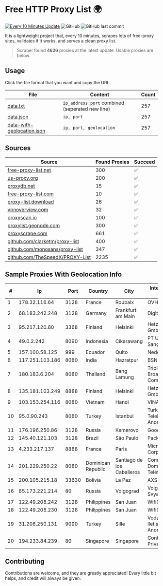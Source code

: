 
# Free HTTP Proxy List 🌍

[![Every 10 Minutes Update](https://github.com/mertguvencli/http-proxy-list/actions/workflows/main.yml/badge.svg?branch=main)](https://github.com/mertguvencli/http-proxy-list/actions/workflows/main.yml)
![GitHub](https://img.shields.io/github/license/mertguvencli/http-proxy-list)
![GitHub last commit](https://img.shields.io/github/last-commit/mertguvencli/http-proxy-list)

It is a lightweight project that, every 10 minutes, scrapes lots of free-proxy sites, validates if it works, and serves a clean proxy list.


> Scraper found **4626** proxies at the latest update. Usable proxies are below.

## Usage

Click the file format that you want and copy the URL.


|File|Content|Count|
|----|-------|-----|
|[data.txt](https://raw.githubusercontent.com/mertguvencli/http-proxy-list/main/proxy-list/data.txt)|`ip_address:port` combined (seperated new line)|257|
|[data.json](https://raw.githubusercontent.com/mertguvencli/http-proxy-list/main/proxy-list/data.json)|`ip, port`|257|
|[data-with-geolocation.json](https://raw.githubusercontent.com/mertguvencli/http-proxy-list/main/proxy-list/data-with-geolocation.json)|`ip, port, geolocation`|257|

## Sources

|Source|Found Proxies|Succeed|
|------|-------------|-------|
|[free-proxy-list.net](https://free-proxy-list.net)|300|✅|
|[us-proxy.org](https://www.us-proxy.org)|200|✅|
|[proxydb.net](http://proxydb.net)|15|✅|
|[free-proxy-list.com](https://free-proxy-list.com/?page=&port=&type%5B%5D=http&type%5B%5D=https&up_time=0&search=Search)|10|✅|
|[proxy-list.download](https://www.proxy-list.download/HTTP)|26|✅|
|[vpnoverview.com](https://vpnoverview.com/privacy/anonymous-browsing/free-proxy-servers)|32|✅|
|[proxyscan.io](https://www.proxyscan.io)|100|✅|
|[proxylist.geonode.com](https://proxylist.geonode.com/api/proxy-list?limit=300&page=1&sort_by=lastChecked&sort_type=desc&protocols=http,https)|300|✅|
|[proxyscrape.com](https://api.proxyscrape.com/v2/?request=displayproxies&protocol=http&timeout=10000&country=all&ssl=all&anonymity=all)|661|✅|
|[github.com/clarketm/proxy-list](https://raw.githubusercontent.com/clarketm/proxy-list/master/proxy-list-raw.txt)|400|✅|
|[github.com/monosans/proxy-list](https://raw.githubusercontent.com/monosans/proxy-list/main/proxies/http.txt)|347|✅|
|[github.com/TheSpeedX/PROXY-List](https://raw.githubusercontent.com/TheSpeedX/PROXY-List/master/http.txt)|2235|✅|


## Sample Proxies With Geolocation Info

|#|Ip|Port|Country|City|Internet Service Provider|
|-|--|----|-------|----|-------------------------|
|1|178.32.116.64|3128|France|Roubaix|OVH SAS|
|2|68.183.242.248|3128|Germany|Frankfurt am Main|DigitalOcean, LLC|
|3|95.217.120.80|3368|Finland|Helsinki|Hetzner Online GmbH|
|4|49.0.2.242|8090|Indonesia|Cikarawang|PT Usaha Adi Sanggoro|
|5|157.100.58.125|999|Ecuador|Quito|Nedetel S.A.|
|6|117.251.103.186|8080|India|Hazratpur|BSNL Internet|
|7|180.183.6.204|8080|Thailand|Bang Lamung|Triple T Broadband Public Company Limited|
|8|135.181.103.249|8888|Finland|Helsinki|Hetzner Online GmbH|
|9|103.153.254.116|8080|Vietnam|Hanoi|VINAHOST-HN|
|10|95.0.90.243|8080|Turkey|Istanbul|Turk Telekomunikasyon Anonim Sirketi|
|11|176.196.250.86|3128|Russia|Kemerovo|Goodline.info|
|12|145.40.121.103|3128|Brazil|São Paulo|Packet Host, Inc.|
|13|4.233.217.137|8888|France|Paris|Microsoft Corporation|
|14|201.229.250.22|8080|Dominican Republic|Santiago de los Caballeros|Compañía Dominicana de Teléfonos S. A.|
|15|200.105.215.18|33630|Bolivia|La Paz|AXS Bolivia S. A.|
|16|85.173.221.214|80|Russia|Volgograd|Volgograd Electro Svyaz|
|17|122.49.208.242|3128|Philippines|San Juan|WifiCity, Inc|
|18|122.49.208.230|3128|Philippines|San Juan|WifiCity, Inc|
|19|31.206.250.131|9090|Turkey|Sille|Vodafone NET Iletisim Hizmetleri Anonim Sirketi|
|20|194.233.84.239|80|Singapore|Singapore|Contabo Asia Private Limited|



## Contributing

Contributions are welcome, and they are greatly appreciated! Every
little bit helps, and credit will always be given.

